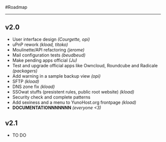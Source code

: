 #Roadmap

---

## v2.0

* User interface design *(Courgette, opi)*
* uPnP rework *(kload, titoko)*
* Moulinette/API refactoring *(jerome)*
* Mail configuration tests *(beudbeud)*
* Make pending apps official *(Ju)*
* Test and upgrade official apps like Owncloud, Roundcube and Radicale *(packagers)*
* Add warning in a sample backup view *(opi)*
* SFTP *(kload)*
* DNS zone fix *(kload)*
* SSOwat stuffs (presistent rules, public root website) *(kload)*
* Security check and complete patterns
* Add sexiness and a menu to YunoHost.org frontpage *(kload)*
* **DOCUMENTATIONNNNNNN** *(everyone <3)*

## v2.1

* TO DO